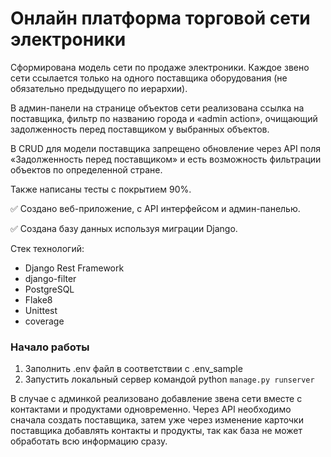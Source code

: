 # Онлайн платформа торговой сети электроники
Сформирована модель сети по продаже электроники. Каждое звено сети ссылается только на одного поставщика оборудования (не обязательно предыдущего по иерархии).

В админ-панели на странице объектов сети реализована ссылка на поставщика, фильтр по названию города и «admin action», очищающий задолженность перед поставщиком у выбранных объектов.

В CRUD для модели поставщика запрещено обновление через API поля «Задолженность перед поставщиком» и есть возможность фильтрации объектов по определенной стране.

Также написаны тесты с покрытием 90%.

:white_check_mark: Создано веб-приложение, с API интерфейсом и админ-панелью.

:white_check_mark: Создана базу данных используя миграции Django.

Стек технологий:

- Django Rest Framework
- django-filter
- PostgreSQL
- Flake8
- Unittest
- coverage

### Начало работы
1. Заполнить .env файл в соответствии с .env_sample
2. Запустить локальный сервер командой python `manage.py runserver`

В случае с админкой реализовано добавление звена сети вместе с контактами и продуктами одновременно. Через API необходимо сначала создать поставщика, затем уже через изменение карточки поставщика добавлять контакты и продукты, так как база не может обработать всю информацию сразу.
